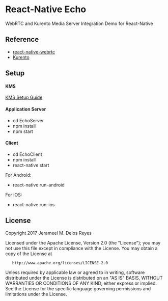 # React-Native Echo
WebRTC and Kurento Media Server Integration Demo for React-Native

## Reference
- [react-native-webrtc](https://github.com/oney/react-native-webrtc)
- [Kurento](https://www.kurento.org/)



## Setup

#### KMS
[KMS Setup Guide](http://doc-kurento.readthedocs.io/en/stable/installation_guide.html)


#### Application Server

- cd EchoServer
- npm install
- npm start

#### Client

- cd EchoClient
- npm install
- react-native start

For Android:
- react-native run-android

For iOS:
- react-native run-ios



## License

 Copyright 2017 Jerameel M. Delos Reyes

   Licensed under the Apache License, Version 2.0 (the "License");
   you may not use this file except in compliance with the License.
   You may obtain a copy of the License at

       http://www.apache.org/licenses/LICENSE-2.0

   Unless required by applicable law or agreed to in writing, software
   distributed under the License is distributed on an "AS IS" BASIS,
   WITHOUT WARRANTIES OR CONDITIONS OF ANY KIND, either express or implied.
   See the License for the specific language governing permissions and
limitations under the License.
